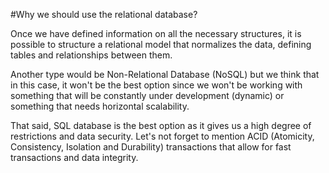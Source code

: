 #Why we should use the relational database?

Once we have defined information on all the necessary structures, it is possible to structure a relational model that normalizes the data, defining tables and relationships between them.

Another type would be Non-Relational Database (NoSQL) but we think that in this case, it won't be the best option since we won't be working with something that will be constantly under development (dynamic) or something that needs horizontal scalability.

That said, SQL database is the best option as it gives us a high degree of restrictions and data security. Let's not forget to mention ACID (Atomicity, Consistency, Isolation and Durability) transactions that allow for fast transactions and data integrity.